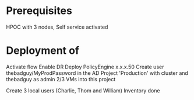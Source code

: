 # Prerequisites
HPOC with 3 nodes, Self service activated


# Deployment of
Activate flow
Enable DR
Deploy PolicyEngine x.x.x.50
Create user thebadguy/MyProdPassword in the AD
Project 'Production' with cluster and thebadguy as admin
2/3 VMs into this project

Create 3 local users (Charlie, Thom and William)
Inventory done